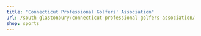 ```yaml
---
title: "Connecticut Professional Golfers' Association"
url: /south-glastonbury/connecticut-professional-golfers-association/
shop: sports
---
```

